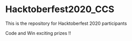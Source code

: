 # Hacktoberfest2020_CCS
This is the repository for Hacktoberfest 2020 participants

Code and Win exciting prizes !!
